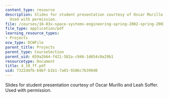 ```yaml
---
content_type: resource
description: Slides for student presentation courtesy of Oscar Murillo and Leah Soffer.
  Used with permission.
file: /courses/16-83x-space-systems-engineering-spring-2002-spring-2003/7322d4fbb9bfb1b17a039106c7b399d0_4_19_ff.pdf
file_type: application/pdf
learning_resource_types:
- Projects
ocw_type: OCWFile
parent_title: Projects
parent_type: CourseSection
parent_uid: 659a2b64-f421-582a-c946-1d654c0a29b1
resourcetype: Document
title: 4_19_ff.pdf
uid: 7322d4fb-b9bf-b1b1-7a03-9106c7b399d0
---
```

Slides for student presentation courtesy of Oscar Murillo and Leah Soffer. Used with permission.

